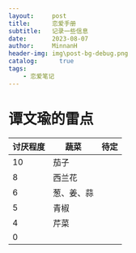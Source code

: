 ```yaml
---
layout:     post
title:      恋爱手册
subtitle:   记录一些信息
date:       2023-08-07
author:     MinnanH
header-img: img\post-bg-debug.png
catalog: 	  true
tags:
    - 恋爱笔记
---
```


# 谭文瑜的雷点

| 讨厌程度  | 蔬菜 | 待定 |
|-------|-------|-------|
| 10 | 茄子 |
| 8 | 西兰花 |
| 6 | 葱、姜、蒜 |  |
| 5 | 青椒 |  |
| 4 | 芹菜 |
| 0 |  |